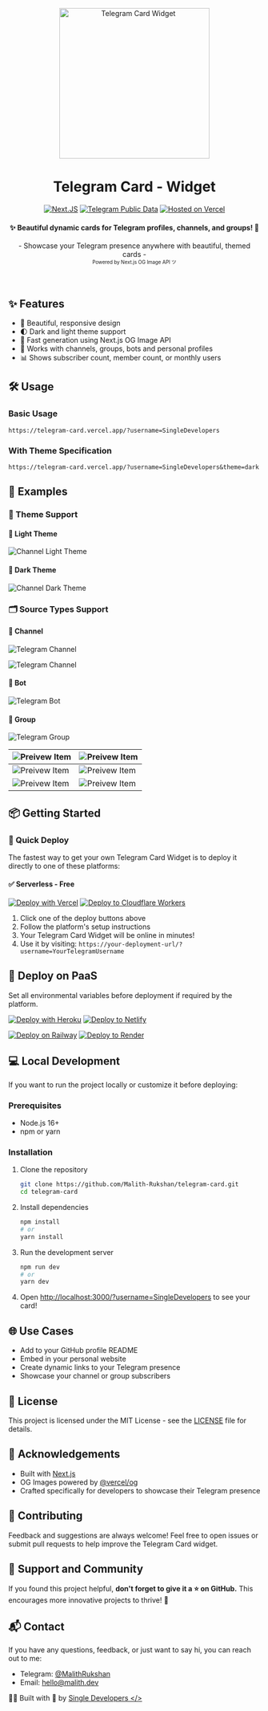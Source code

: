 <p style="text-align:center;" align="center">
  <img align="center" src="https://github.com/user-attachments/assets/39b7b5d1-308e-462e-b414-b7662bf92341" alt="Telegram Card Widget" width="300px" height="300px"/>
</p>
<h1 align="center">Telegram Card - Widget</h1>
<div align='center'>

[![Next.JS](https://img.shields.io/badge/Next.JS-SSR-874fff?logo=nextdotjs&style=flat)](https://nextjs.org/)
[![Telegram Public Data](https://img.shields.io/badge/Telegram-Card-0088CC?logo=telegram&style=flat)](https://t.me/SingleDevelopers)
[![Hosted on Vercel](https://img.shields.io/badge/Vercel-Demo-3ea161?logo=vercel&style=flat)](https://telegram-card.vercel.app/?username=SingleDevelopers)
</div>

<h4 align="center">✨ Beautiful dynamic cards for Telegram profiles, channels, and groups! 🚀</h4>

<div align="center">
  - Showcase your Telegram presence anywhere with beautiful, themed cards -
  <br/>
  <sup><sub>Powered by Next.js OG Image API ツ</sub></sup>
  <br />
  <br />
</div>
</br>

## ✨ Features

- 🎨 Beautiful, responsive design
- 🌓 Dark and light theme support
- 🚀 Fast generation using Next.js OG Image API
- 📱 Works with channels, groups, bots and personal profiles
- 📊 Shows subscriber count, member count, or monthly users

## 🛠️ Usage

### Basic Usage

```
https://telegram-card.vercel.app/?username=SingleDevelopers
```

### With Theme Specification

```
https://telegram-card.vercel.app/?username=SingleDevelopers&theme=dark
```

## 📸 Examples

### 🎨 Theme Support

#### 🌝 Light Theme
![Channel Light Theme](https://telegram-card.vercel.app/?username=Premium&theme=light)

#### 🌚 Dark Theme
![Channel Dark Theme](https://telegram-card.vercel.app/?username=Premium&theme=dark)

### 🗂 Source Types Support

#### 🔔 Channel
![Telegram Channel](https://telegram-card.vercel.app/?username=SingleDevelopers)

![Telegram Channel](https://telegram-card.vercel.app/?username=durov)

#### 🤖 Bot
![Telegram Bot](https://telegram-card.vercel.app/?username=ReceiveSMSRobot&theme=light)

#### 👥 Group
![Telegram Group](https://telegram-card.vercel.app/?username=SSH_Store)

| ![Preivew Item](https://telegram-card.vercel.app/?username=AlphaV2ray&theme=light) | ![Preivew Item](https://telegram-card.vercel.app/?username=SingleMusicX) |
|------------|-----------|
| ![Preivew Item](https://telegram-card.vercel.app/?username=MOD_APPS_Stock) | ![Preivew Item](https://telegram-card.vercel.app/?username=QuizUpLK) |
| ![Preivew Item](https://telegram-card.vercel.app/?username=Auto_ReactionBOT&theme=light) | ![Preivew Item](https://telegram-card.vercel.app/?username=Alpha_V2ray) |

## 📦 Getting Started

### 🚀 Quick Deploy

The fastest way to get your own Telegram Card Widget is to deploy it directly to one of these platforms:

#### ✅ Serverless - Free

[![Deploy with Vercel](https://vercel.com/button)](https://vercel.com/new/clone?repository-url=https://github.com/Malith-Rukshan/telegram-card)
[![Deploy to Cloudflare Workers](https://deploy.workers.cloudflare.com/button)](https://deploy.workers.cloudflare.com/?url=https://github.com/Malith-Rukshan/telegram-card)

1. Click one of the deploy buttons above
2. Follow the platform's setup instructions
3. Your Telegram Card Widget will be online in minutes!
4. Use it by visiting: `https://your-deployment-url/?username=YourTelegramUsername`

## 🚀 Deploy on PaaS

Set all environmental variables before deployment if required by the platform.

[![Deploy with Heroku](https://www.herokucdn.com/deploy/button.svg)](https://heroku.com/deploy?template=https://github.com/Malith-Rukshan/telegram-card)
[![Deploy to Netlify](https://www.netlify.com/img/deploy/button.svg)](https://app.netlify.com/start/deploy?repository=https://github.com/Malith-Rukshan/telegram-card)

[![Deploy on Railway](https://railway.app/button.svg)](https://railway.com/template/v2vpPI?referralCode=jC4ZQ_)
[![Deploy to Render](https://render.com/images/deploy-to-render-button.svg)](https://render.com/deploy?repo=https://github.com/Malith-Rukshan/telegram-card)

## 💻 Local Development

If you want to run the project locally or customize it before deploying:

### Prerequisites

- Node.js 16+
- npm or yarn

### Installation

1. Clone the repository
   ```bash
   git clone https://github.com/Malith-Rukshan/telegram-card.git
   cd telegram-card
   ```

2. Install dependencies
   ```bash
   npm install
   # or
   yarn install
   ```

3. Run the development server
   ```bash
   npm run dev
   # or
   yarn dev
   ```

4. Open [http://localhost:3000/?username=SingleDevelopers](http://localhost:3000/?username=SingleDevelopers) to see your card!

## 🌐 Use Cases

- Add to your GitHub profile README
- Embed in your personal website
- Create dynamic links to your Telegram presence
- Showcase your channel or group subscribers

## 📜 License

This project is licensed under the MIT License - see the [LICENSE](LICENSE) file for details.

## 🔧 Acknowledgements

- Built with [Next.js](https://nextjs.org/)
- OG Images powered by [@vercel/og](https://vercel.com/docs/concepts/functions/edge-functions/og-image-generation)
- Crafted specifically for developers to showcase their Telegram presence

## 🤝 Contributing

Feedback and suggestions are always welcome! Feel free to open issues or submit pull requests to help improve the Telegram Card widget.

## 🌟 Support and Community

If you found this project helpful, **don't forget to give it a ⭐ on GitHub.** This encourages more innovative projects to thrive! 🫶

## 📬 Contact

If you have any questions, feedback, or just want to say hi, you can reach out to me:

- Telegram: [@MalithRukshan](https://t.me/MalithRukshan)
- Email: [hello@malith.dev](mailto:hello@malith.dev)

🧑‍💻 Built with 💖 by [Single Developers </>](https://SingleDevelopers.com)